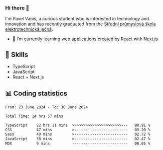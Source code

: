 ### Hi there 👋
I'm Pavel Vaniš, a curious student who is interested in technology and innovation and has recently graduated from the  [Střední průmyslová škola elektrotechnická ječná](https://www.spsejecna.cz/).

- 🌱 I’m currently learning web applications created by React with Next.js

## 🧠 Skills
- TypeScript
- JavaScript
- React + Next.js


## 📊 Coding statistics
<!--START_SECTION:waka-->

```txt
From: 23 June 2024 - To: 30 June 2024

Total Time: 24 hrs 57 mins

TypeScript    22 hrs 11 mins  >>>>>>>>>>>>>>>>>>>>>>---   88.91 %
CSS           47 mins         >------------------------   03.20 %
Sass          40 mins         >------------------------   02.72 %
JavaScript    36 mins         >------------------------   02.47 %
MDX           9 mins          -------------------------   00.65 %
```

<!--END_SECTION:waka-->

